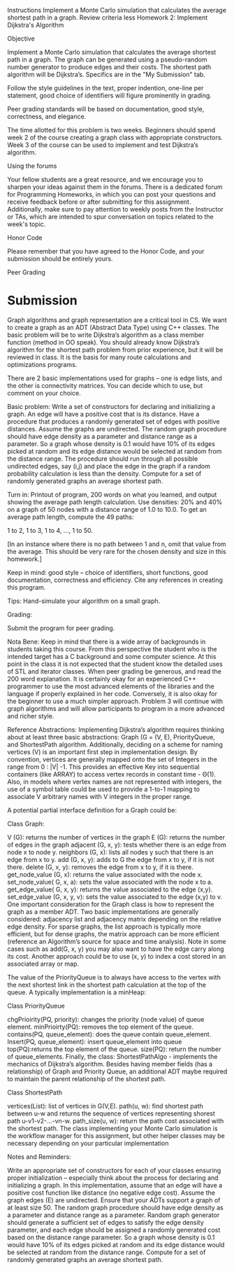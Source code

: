 Instructions
Implement a Monte Carlo simulation that calculates the average shortest path in a graph.
Review criteria
less
Homework 2: Implement Dijkstra's  Algorithm

Objective

Implement a Monte Carlo simulation that calculates the average shortest path in a graph. The graph can be generated using a pseudo-random number generator to produce edges and their costs. The shortest path algorithm will be Dijkstra’s. Specifics are in the "My Submission" tab.

Follow the style guidelines in the text, proper indention, one-line per statement, good choice of identifiers will figure prominently in grading.

Peer grading standards will be based on documentation, good style, correctness, and elegance.

The time allotted for this problem is two weeks. Beginners should spend week 2 of the course creating a graph class with appropriate constructors. Week 3 of the course can be used to implement and test Dijkstra’s algorithm.

Using the forums

Your fellow students are a great resource, and we encourage you to sharpen your ideas against them in the forums. There is a dedicated forum for Programming Homeworks, in which you can post your questions and receive feedback before or after submitting for this assignment. Additionally, make sure to pay attention to weekly posts from the Instructor or TAs, which are intended to spur conversation on topics related to the week's topic.

Honor Code

Please remember that you have agreed to the Honor Code, and your submission should be entirely yours.

Peer Grading

# Submission

Graph algorithms and graph representation are a critical tool in CS. We want to create a graph as an ADT (Abstract Data Type) using C++ classes. The basic problem will be to write Dijkstra’s algorithm as a class member function (method in OO speak). You should already know Dijkstra’s algorithm for the shortest path problem from prior experience, but it will be reviewed in class. It is the basis for many route calculations and optimizations programs.

There are 2 basic implementations used for graphs – one is edge lists, and the other is connectivity matrices. You can decide which to use, but comment on your choice.

Basic problem:  Write a set of constructors for declaring and initializing a graph. An edge will have a positive cost that is its distance. Have a procedure that produces a randomly generated set of edges with positive distances.  Assume the graphs are undirected. The random graph procedure should have edge density as a parameter and distance range as a parameter. So a graph whose density is 0.1 would have 10% of its edges picked at random and its edge distance would be selected at random from the distance range. The procedure should run through all possible undirected edges, say (i,j) and place the edge in the graph if a random probability calculation is less than the density. Compute for a set of randomly generated graphs an average shortest path.

Turn in:  Printout of program, 200 words on what you learned, and output showing the average path length calculation. Use densities: 20% and 40% on a graph of 50 nodes with a distance range of 1.0 to 10.0.   To get an average path length, compute the 49 paths:

1 to 2, 1 to 3, 1 to 4, …, 1 to 50.

[In an instance where there is no path between 1 and n, omit that value from the average. This should be very rare for the chosen density and size in this homework.]

Keep in mind: good style – choice of identifiers, short functions, good documentation, correctness and efficiency. Cite any references in creating this program.

Tips:  Hand-simulate your algorithm on a small graph.

Grading:

Submit the program for peer grading.

Nota Bene:  Keep in mind that there is a wide array of backgrounds in students taking this course. From this perspective the student who is the intended target has a C background and some computer science. At this point in the class it is not expected that the student know the detailed uses of STL and iterator classes. When peer grading be generous, and read the 200 word explanation. It is certainly okay for an experienced C++ programmer to use the most advanced elements of the libraries and the language if properly explained in her code. Conversely, it is also okay for the beginner to use a much simpler approach.  Problem 3 will continue with graph algorithms and will allow participants to program in a more advanced and richer style.

Reference Abstractions:  Implementing Dijkstra’s algorithm requires thinking about at least three basic abstractions: Graph (G = (V, E), PriorityQueue, and ShortestPath algorithm.  Additionally, deciding on a scheme for naming vertices (V) is an important first step in implementation design. By convention, vertices are generally mapped onto the set of Integers in the range from 0 : |V| -1.  This provides an effective Key into sequential containers (like ARRAY) to access vertex records in constant time - Θ(1). Also, in models where vertex names are not represented with integers, the use of a symbol table could be used to provide a 1-to-1 mapping to associate V arbitrary names with V integers in the proper range.

A potential partial interface definition for a Graph could be:

Class Graph:

V (G): returns the number of vertices in the graph
E (G): returns the number of edges in the graph
adjacent (G, x, y): tests whether there is an edge from node x to node y.
neighbors (G, x): lists all nodes y such that there is an edge from x to y.
add (G, x, y): adds to G the edge from x to y, if it is not there.
delete (G, x, y): removes the edge from x to y, if it is there.
get_node_value (G, x): returns the value associated with the node x.
set_node_value( G, x, a): sets the value associated with the node x to a.
get_edge_value( G, x, y): returns the value associated to the edge (x,y).
set_edge_value (G, x, y, v): sets the value associated to the edge (x,y) to v.
One important consideration for the Graph class is how to represent the graph as a member ADT. Two basic implementations are generally considered: adjacency list and adjacency matrix depending on the relative edge density. For sparse graphs, the list approach is typically more efficient, but for dense graphs, the matrix approach can be more efficient (reference an Algorithm’s source for space and time analysis). Note in some cases such as add(G, x, y) you may also want to have the edge carry along its cost. Another approach could be to use (x, y) to index a cost stored in an associated array or map.

The value of the PriorityQueue is to always have access to the vertex with the next shortest link in the shortest path calculation at the top of the queue. A typically implementation is a minHeap:

Class PriorityQueue

chgPrioirity(PQ, priority): changes the priority (node value) of queue element.
minPrioirty(PQ): removes the top element of the queue.
contains(PQ, queue_element): does the queue contain queue_element.
Insert(PQ, queue_element): insert queue_element into queue
top(PQ):returns the top element of the queue.
size(PQ): return the number of queue_elements.
Finally, the class: ShortestPathAlgo - implements the mechanics of Dijkstra’s algorithm. Besides having member fields (has a relationship) of Graph and Priority Queue, an additional ADT maybe required to maintain the parent relationship of the shortest path.

Class ShortestPath

vertices(List): list of vertices in G(V,E).
path(u, w): find shortest path between u-w and returns the sequence of vertices representing shorest path u-v1-v2-…-vn-w.
path_size(u, w): return the path cost associated with the shortest path.
The class implementing your Monte Carlo simulation is the workflow manager for this assignment, but other helper classes may be necessary depending on your particular implementation

Notes and Reminders:

Write an appropriate set of constructors for each of your classes ensuring proper initialization – especially think about the process for declaring and initializing a graph.
In this implementation, assume that an edge will have a positive cost function like distance (no negative edge cost).
Assume the graph edges (E)  are undirected.
Ensure that your ADTs support a graph of at least size 50.
The random graph procedure should have edge density as a parameter and distance range as a parameter.
Random graph generator should generate a sufficient set of edges to satisfy the edge density parameter, and each edge should be assigned a randomly generated cost based on the distance range parameter.
So a graph whose density is 0.1 would have 10% of its edges picked at random and its edge distance would be selected at random from the distance range.
Compute for a set of randomly generated graphs an average shortest path.
